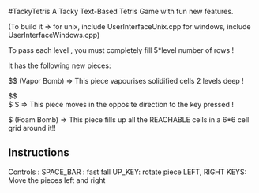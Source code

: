 #TackyTetris
A Tacky Text-Based Tetris Game with fun new features.

(To build it => for unix,     include UserInterfaceUnix.cpp
               for windows,  include UserInterfaceWindows.cpp)
               
To pass each level , you must completely fill  5*level number of rows !

It has the following new pieces:

$$      (Vapor Bomb)       => This piece vapourises solidified cells 2 levels deep !

   $$   
$    $                     => This piece moves in the opposite direction to the key pressed !

$       (Foam Bomb)       => This piece fills up all the REACHABLE cells in a 6*6 cell grid around it!!



Instructions
----------------------------------------------

Controls : 
SPACE_BAR : fast fall 
UP_KEY: rotate piece
LEFT, RIGHT KEYS: Move the pieces left and right
